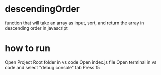 # descendingOrder

function that will take an array as input, sort, and return the array in descending order in javascript

# how to run

Open Project Root folder in vs code
Open index.js file
Open terminal in vs code and select "debug console" tab
Press f5
